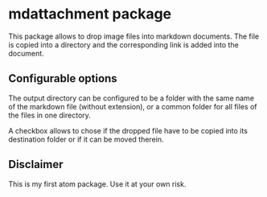 # mdattachment package

This package allows to drop image files into markdown documents. The file is copied into a directory and the corresponding link is added into the document.

## Configurable options

The output directory can be configured to be a folder with the same name of the markdown file (without extension), or a common folder for all files of the files in one directory.

A checkbox allows to chose if the dropped file have to be copied into its destination folder or if it can be moved therein.

## Disclaimer
This is my first atom package. Use it at your own risk.
